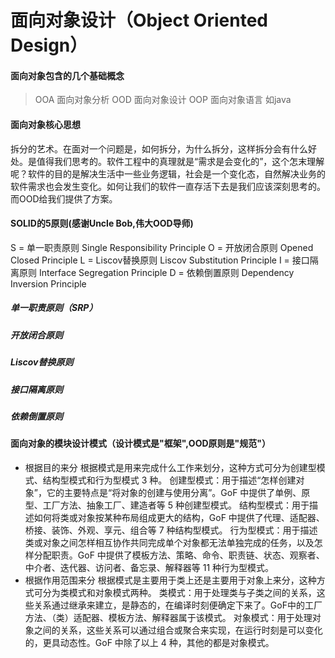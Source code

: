 # 面向对象设计（Object Oriented Design）
#### 面向对象包含的几个基础概念
> OOA 面向对象分析
OOD 面向对象设计
OOP 面向对象语言 如java

#### 面向对象核心思想
拆分的艺术。在面对一个问题是，如何拆分，为什么拆分，这样拆分会有什么好处。是值得我们思考的。软件工程中的真理就是“需求是会变化的”，这个怎末理解呢？软件的目的是解决生活中一些业务逻辑，社会是一个变化态，自然解决业务的软件需求也会发生变化。如何让我们的软件一直存活下去是我们应该深刻思考的。而OOD给我们提供了方案。
#### SOLID的5原则(感谢Uncle Bob,伟大OOD导师)
S = 单一职责原则 Single Responsibility Principle
O = 开放闭合原则 Opened Closed Principle 
L = Liscov替换原则 Liscov Substitution Principle
I = 接口隔离原则 Interface Segregation Principle
D = 依赖倒置原则 Dependency Inversion Principle

##### 单一职责原则（SRP）
##### 开放闭合原则
##### Liscov替换原则
##### 接口隔离原则
##### 依赖倒置原则

#### 面向对象的模块设计模式（设计模式是"框架",OOD原则是"规范"）
- 根据目的来分
根据模式是用来完成什么工作来划分，这种方式可分为创建型模式、结构型模式和行为型模式 3 种。 
创建型模式：用于描述“怎样创建对象”，它的主要特点是“将对象的创建与使用分离”。GoF 中提供了单例、原型、工厂方法、抽象工厂、建造者等 5 种创建型模式。
结构型模式：用于描述如何将类或对象按某种布局组成更大的结构，GoF 中提供了代理、适配器、桥接、装饰、外观、享元、组合等 7 种结构型模式。
行为型模式：用于描述类或对象之间怎样相互协作共同完成单个对象都无法单独完成的任务，以及怎样分配职责。GoF 中提供了模板方法、策略、命令、职责链、状态、观察者、中介者、迭代器、访问者、备忘录、解释器等 11 种行为型模式。
-  根据作用范围来分
根据模式是主要用于类上还是主要用于对象上来分，这种方式可分为类模式和对象模式两种。 
类模式：用于处理类与子类之间的关系，这些关系通过继承来建立，是静态的，在编译时刻便确定下来了。GoF中的工厂方法、（类）适配器、模板方法、解释器属于该模式。
对象模式：用于处理对象之间的关系，这些关系可以通过组合或聚合来实现，在运行时刻是可以变化的，更具动态性。GoF 中除了以上 4 种，其他的都是对象模式。

